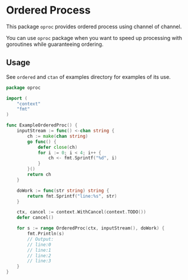 # Ordered Process
This package `oproc` provides ordered process using channel of channel.

You can use `oproc` package when you want to speed up processing with goroutines
while guaranteeing ordering.

## Usage
See `ordered` and `ctan` of examples directory for examples of its use.
````go
package oproc

import (
	"context"
	"fmt"
)

func ExampleOrderedProc() {
	inputStream := func() <-chan string {
		ch := make(chan string)
		go func() {
			defer close(ch)
			for i := 0; i < 4; i++ {
				ch <- fmt.Sprintf("%d", i)
			}
		}()
		return ch
	}

	doWork := func(str string) string {
		return fmt.Sprintf("line:%s", str)
	}

	ctx, cancel := context.WithCancel(context.TODO())
	defer cancel()

	for s := range OrderedProc(ctx, inputStream(), doWork) {
		fmt.Println(s)
		// Output:
		// line:0
		// line:1
		// line:2
		// line:3
	}
}
````
